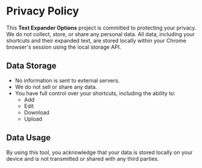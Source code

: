 # Privacy Policy

This **Text Expander Options** project is committed to protecting your privacy. We do not collect, store, or share any personal data. All data, including your shortcuts and their expanded text, are stored locally within your Chrome browser's session using the local storage API.

## Data Storage

- No information is sent to external servers.
- We do not sell or share any data.
- You have full control over your shortcuts, including the ability to:
  - Add
  - Edit
  - Download
  - Upload

## Data Usage

By using this tool, you acknowledge that your data is stored locally on your device and is not transmitted or shared with any third parties.
